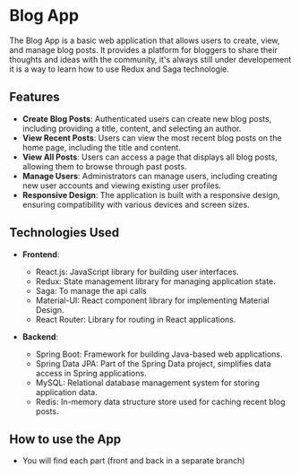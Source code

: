 



# Blog App

The Blog App is a basic web application that allows users to create, view, and manage blog posts. It provides a platform for bloggers to share their thoughts and ideas with the community, it's always still under developement it is a way to learn how to use Redux and Saga technologie.

## Features

- **Create Blog Posts**: Authenticated users can create new blog posts, including providing a title, content, and selecting an author.
- **View Recent Posts**: Users can view the most recent blog posts on the home page, including the title and content.
- **View All Posts**: Users can access a page that displays all blog posts, allowing them to browse through past posts.
- **Manage Users**: Administrators can manage users, including creating new user accounts and viewing existing user profiles.
- **Responsive Design**: The application is built with a responsive design, ensuring compatibility with various devices and screen sizes.

## Technologies Used

- **Frontend**:
  - React.js: JavaScript library for building user interfaces.
  - Redux: State management library for managing application state.
  - Saga: To manage the api calls
  - Material-UI: React component library for implementing Material Design.
  - React Router: Library for routing in React applications.

- **Backend**:
  - Spring Boot: Framework for building Java-based web applications.
  - Spring Data JPA: Part of the Spring Data project, simplifies data access in Spring applications.
  - MySQL: Relational database management system for storing application data.
  - Redis: In-memory data structure store used for caching recent blog posts.
    
## How to use the App
  - You will find each part (front and back in a separate branch) 

